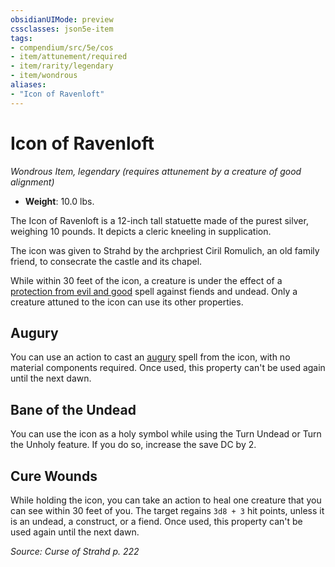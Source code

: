 ```yaml
---
obsidianUIMode: preview
cssclasses: json5e-item
tags:
- compendium/src/5e/cos
- item/attunement/required
- item/rarity/legendary
- item/wondrous
aliases: 
- "Icon of Ravenloft"
---
```

# Icon of Ravenloft
*Wondrous Item, legendary (requires attunement by a creature of good alignment)*  

- **Weight**: 10.0 lbs.

The Icon of Ravenloft is a 12-inch tall statuette made of the purest silver, weighing 10 pounds. It depicts a cleric kneeling in supplication.

The icon was given to Strahd by the archpriest Ciril Romulich, an old family friend, to consecrate the castle and its chapel.

While within 30 feet of the icon, a creature is under the effect of a [protection from evil and good](z_compendium/spells/protection-from-evil-and-good.md) spell against fiends and undead. Only a creature attuned to the icon can use its other properties.

## Augury

You can use an action to cast an [augury](z_compendium/spells/augury.md) spell from the icon, with no material components required. Once used, this property can't be used again until the next dawn.

## Bane of the Undead

You can use the icon as a holy symbol while using the Turn Undead or Turn the Unholy feature. If you do so, increase the save DC by 2.

## Cure Wounds

While holding the icon, you can take an action to heal one creature that you can see within 30 feet of you. The target regains `3d8 + 3` hit points, unless it is an undead, a construct, or a fiend. Once used, this property can't be used again until the next dawn.

*Source: Curse of Strahd p. 222*